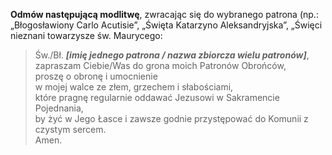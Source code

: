 **Odmów następującą modlitwę**, zwracając się do wybranego patrona (np.: „Błogosławiony Carlo Acutisie”, „Święta Katarzyno Aleksandryjska”, „Święci nieznani towarzysze św. Maurycego:
> Św./Bł. _**[imię jednego patrona / nazwa zbiorcza wielu patronów]**_,  
> zapraszam Ciebie/Was do grona moich Patronów Obrońców,  
> proszę o obronę i umocnienie  
> w mojej walce ze złem, grzechem i słabościami,  
> które pragnę regularnie oddawać Jezusowi w Sakramencie Pojednania,  
> by żyć w Jego Łasce i zawsze godnie przystępować do Komunii z czystym sercem.  
> Amen.
